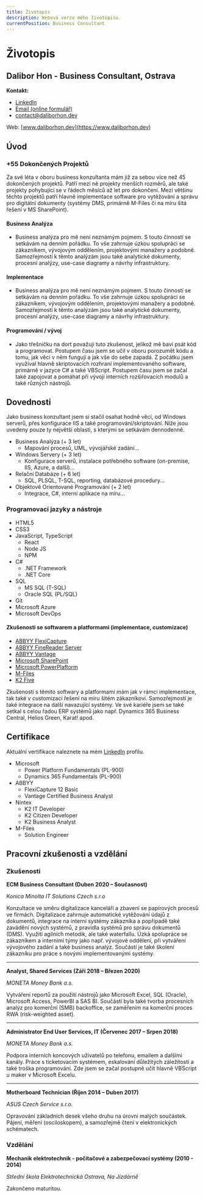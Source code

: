 ```yaml
---
title: Životopis
description: Webová verze mého životopisu.
currentPosition: Business Consultant
---
```


# Životopis

## Dalibor Hon - Business Consultant, Ostrava

**Kontakt:**

- [LinkedIn](https://www.linkedin.com/in/dalibor-hon/)
- [Email (online formulář)](https://www.daliborhon.dev/cs/about/contact)
- [contact@daliborhon.dev](mailto:contact@daliborhon.dev)

Web: [www.daliborhon.dev](https://www.daliborhon.dev)

## Úvod

### +55 Dokončených Projektů

Za své léta v oboru business konzultanta mám již za sebou více než 45 dokončených projektů. Patří mezi ně projekty menších rozměrů, ale také projekty pohybující se v řádech měsíců až let pro dokončení.
Mezi většinu těchto projektů patří hlavně implementace software pro vytěžování a správu pro digitální dokumenty (systémy DMS, primárně M-Files či na míru šitá řešení v MS SharePoint).

#### Business Analýza

- Business analýza pro mě není neznámým pojmem. S touto činností se setkávám na denním pořádku. To vše zahrnuje úzkou spolupráci se zákazníkem, vývojovým oddělením, projektovými manažery a podobně.
  Samozřejmostí k těmto analýzám jsou také analytické dokumenty, procesní analýzy, use-case diagramy a návrhy infrastruktury.

#### Implementace

- Business analýza pro mě není neznámým pojmem. S touto činností se setkávám na denním pořádku.
  To vše zahrnuje úzkou spolupráci se zákazníkem, vývojovým oddělením, projektovými manažery a podobně.
  Samozřejmostí k těmto analýzám jsou také analytické dokumenty, procesní analýzy, use-case diagramy a návrhy infrastruktury.

#### Programování / vývoj

- Jako třešničku na dort považuji tuto zkušenost, jelikož mě baví psát kód a programovat. Postupem času jsem se učil v oboru porozumět kódu a tomu, jak věci v něm fungují a jak vše do sebe zapadá.
  Z počátku jsem využíval hlavně skriptovacích rozhraní implementovaného software, primárně v jazyce C# a také VBScript.
  Postupem času jsem se začal také zapojovat a pomáhat při vývoji interních rozšiřovacích modulů a také různých nástrojů.

## Dovednosti

Jako business konzultant jsem si stačil osahat hodně věcí, od Windows serverů, přes konfigurace IIS a také programování/skriptování.
Níže jsou uvedeny pouze ty největší oblasti, s kterými se setkávám dennodenně.

- Business Analýza (+ 3 let)
  - Mapování procesů, UML, vývojářské zadání...
- Windows Servery (+ 3 let)
  - Konfigurace serverů, instalace potřebného software (on-premise, IIS, Azure, a další)...
- Relační Databáze (+ 6 let)
  - SQL, PLSQL, T-SQL, reporting, databázové procedury...
- Objektově Orientované Programování (+ 2 let)
  - Integrace, C#, interní aplikace na míru...

### Programovací jazyky a nástroje

- HTML5
- CSS3
- JavaScript, TypeScript
  - React
  - Node JS
  - NPM
- C#
  - .NET Framework
  - .NET Core
- SQL
  - MS SQL (T-SQL)
  - Oracle SQL (PL/SQL)
- Git
- Microsoft Azure
- Microsoft DevOps

#### Zkušenosti se softwarem a platformami (implementace, customizace)

- [ABBYY FlexiCapture](https://www.abbyy.com/flexicapture/)
- [ABBYY FineReader Server](https://www.abbyy.com/finereader-server/)
- [ABBYY Vantage](https://www.abbyy.com/vantage/)
- [Microsoft SharePoint](https://www.microsoft.com/cs-cz/microsoft-365/sharepoint/collaboration)
- [Microsoft PowerPlaftorm](https://powerplatform.microsoft.com/en-us/)
- [M-Files](https://www.m-files.com/)
- [K2 Five](https://www.nintex.com/process-automation/k2-software/)

Zkušenosti s těmito softwary a platformami mám jak v rámci implementace, tak také v customizaci řešení na míru šitém zákazníkovi.
Samozřejmostí je také integrace na další navazující systémy. Ve své kariéře jsem se také setkal s celou řadou ERP systémů jako např. Dynamics 365 Business Central, Helios Green, Karat! apod.

## Certifikace

Aktuální vertifikace naleznete na mém [LinkedIn](https://www.linkedin.com/in/dalibor-hon/details/certifications/) profilu.

- Microsoft
  - Power Platform Fundamentals (PL-900)
  - Dynamics 365 Fundamentals (PL-900)
- ABBYY
  - FlexiCapture 12 Basic
  - Vantage Certified Business Analyst
- Nintex
  - K2 IT Developer
  - K2 Citizen Developer
  - K2 Business Analyst
- M-Files
  - Solution Engineer

## Pracovní zkušenosti a vzdělání

### Zkušenosti

**ECM Business Consultant (Duben 2020 – Současnost)**

_Konica Minolta IT Solutions Czech s.r.o_

Konzultace ve směru digitalizace kanceláří a zbavení se papírových procesů ve firmách. Digitalizace zahrnuje automatické vytěžování údajů z dokumentů, integrace na interní systémy zákazníka a popřípadě také zavádění nových systémů, z pravidla systémů pro správu dokumentů (DMS). Využití agilních metodik, ale také waterfallu. Úzká spolupráce se zákazníkem a interními týmy jako např. vývojové oddělení, při vytváření vývojového zadání a také business analýz. Součástí je také školení zákazníku pro práce s novými implementovanými systémy.

---

**Analyst, Shared Services (Září 2018 – Březen 2020)**

_MONETA Money Bank a.s._

Vytváření reportů za použití nástrojů jako Microsoft Excel, SQL (Oracle), Microsoft Access, PowerBI a SAS BI. Součástí byla také tvorba procesních analýz pro komerční (SMB) backoffice, se zaměřením na komerční proces RWA (risk-weighted asset).

---

**Administrator End User Services, IT (Červenec 2017 – Srpen 2018)**

_MONETA Money Bank a.s._

Podpora interních koncových uživatelů po telefonu, emailem a dalšími kanály. Práce s ticketovacím systémem, eskalování důležitých záležitostí a také troška programování. Zde jsem se začal postupně učit hlavně VBScript u maker v Microsoft Excelu.

---

**Motherboard Technician (Říjen 2014 – Duben 2017)**

_ASUS Czech Service s.r.o._

Opravování základních desek všeho druhu na úrovni malých součástek. Pájení, měření (osciloskopem), a samozřejmě čtení v elektronických schématech.

### Vzdělání

**Mechanik elektrotechnik - počítačové a zabezpečovací systémy (2010 - 2014)**

_Střední škola Elektrotechnická Ostrava, Na Jízdárně_

Zakončeno maturitou.
